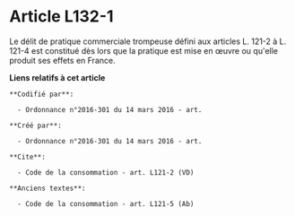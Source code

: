 # Article L132-1

Le délit de pratique commerciale trompeuse défini aux articles L. 121-2 à L. 121-4 est constitué dès lors que la pratique est
mise en œuvre ou qu'elle produit ses effets en France.

**Liens relatifs à cet article**

	**Codifié par**:

	  - Ordonnance n°2016-301 du 14 mars 2016 - art.

	**Créé par**:

	  - Ordonnance n°2016-301 du 14 mars 2016 - art.

	**Cite**:

	  - Code de la consommation - art. L121-2 (VD)

	**Anciens textes**:

	  - Code de la consommation - art. L121-5 (Ab)
